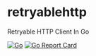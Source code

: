 # retryablehttp
Retryable HTTP Client In Go

[![Go](https://github.com/ermanimer/retryablehttp/actions/workflows/go.yml/badge.svg?branch=main)](https://github.com/ermanimer/retryablehttp/actions/workflows/go.yml)
[![Go Report Card](https://goreportcard.com/badge/github.com/ermanimer/retryablehttp)](https://goreportcard.com/report/github.com/ermanimer/retryablehttp)
